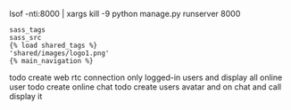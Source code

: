  lsof -nti:8000 | xargs kill -9 
 python manage.py runserver 8000
 

    sass_tags
    sass_src
    {% load shared_tags %}
    'shared/images/logo1.png'
    {% main_navigation %}


todo create web rtc connection only logged-in users and display all online user 
todo create online chat
todo create users avatar and on chat and call display it